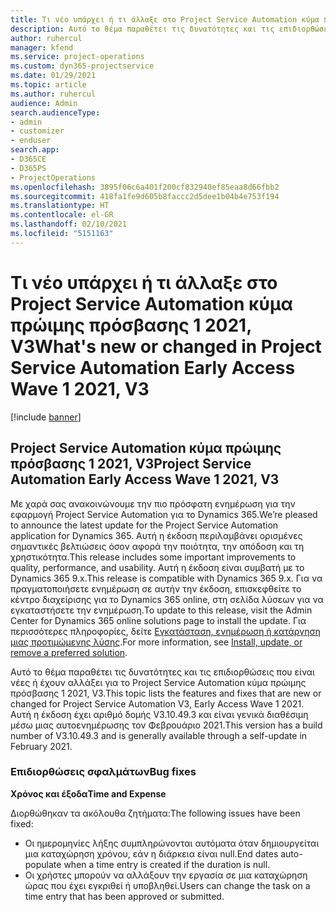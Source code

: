 ```yaml
---
title: Τι νέο υπάρχει ή τι άλλαξε στο Project Service Automation κύμα πρώιμης πρόσβασης 1 2021, V3
description: Αυτό το θέμα παραθέτει τις δυνατότητες και τις επιδιορθώσεις που είναι διαθέσιμες για το Project Service Automation κύμα πρώιμης πρόσβασης 1 2021, V3.
author: ruhercul
manager: kfend
ms.service: project-operations
ms.custom: dyn365-projectservice
ms.date: 01/29/2021
ms.topic: article
ms.author: ruhercul
audience: Admin
search.audienceType:
- admin
- customizer
- enduser
search.app:
- D365CE
- D365PS
- ProjectOperations
ms.openlocfilehash: 3895f06c6a401f200cf832940ef85eaa8d66fbb2
ms.sourcegitcommit: 418fa1fe9d605b8faccc2d5dee1b04b4e753f194
ms.translationtype: HT
ms.contentlocale: el-GR
ms.lasthandoff: 02/10/2021
ms.locfileid: "5151163"
---
```

# <a name="whats-new-or-changed-in-project-service-automation-early-access-wave-1-2021-v3"></a><span data-ttu-id="75c52-103">Τι νέο υπάρχει ή τι άλλαξε στο Project Service Automation κύμα πρώιμης πρόσβασης 1 2021, V3</span><span class="sxs-lookup"><span data-stu-id="75c52-103">What's new or changed in Project Service Automation Early Access Wave 1 2021, V3</span></span>

[!include [banner](../includes/psa-now-project-operations.md)]

## <a name="project-service-automation-early-access-wave-1-2021-v3"></a><span data-ttu-id="75c52-104">Project Service Automation κύμα πρώιμης πρόσβασης 1 2021, V3</span><span class="sxs-lookup"><span data-stu-id="75c52-104">Project Service Automation Early Access Wave 1 2021, V3</span></span>

<span data-ttu-id="75c52-105">Με χαρά σας ανακοινώνουμε την πιο πρόσφατη ενημέρωση για την εφαρμογή Project Service Automation για το Dynamics 365.</span><span class="sxs-lookup"><span data-stu-id="75c52-105">We’re pleased to announce the latest update for the Project Service Automation application for Dynamics 365.</span></span> <span data-ttu-id="75c52-106">Αυτή η έκδοση περιλαμβάνει ορισμένες σημαντικές βελτιώσεις όσον αφορά την ποιότητα, την απόδοση και τη χρηστικότητα.</span><span class="sxs-lookup"><span data-stu-id="75c52-106">This release includes some important improvements to quality, performance, and usability.</span></span> <span data-ttu-id="75c52-107">Αυτή η έκδοση είναι συμβατή με το Dynamics 365 9.x.</span><span class="sxs-lookup"><span data-stu-id="75c52-107">This release is compatible with Dynamics 365 9.x.</span></span> <span data-ttu-id="75c52-108">Για να πραγματοποιήσετε ενημέρωση σε αυτήν την έκδοση, επισκεφθείτε το κέντρο διαχείρισης για το Dynamics 365 online, στη σελίδα λύσεων για να εγκαταστήσετε την ενημέρωση.</span><span class="sxs-lookup"><span data-stu-id="75c52-108">To update to this release, visit the Admin Center for Dynamics 365 online solutions page to install the update.</span></span> <span data-ttu-id="75c52-109">Για περισσότερες πληροφορίες, δείτε [Εγκατάσταση, ενημέρωση ή κατάργηση μιας προτιμώμενης λύσης](https://docs.microsoft.com/power-platform/admin/install-remove-preferred-solution).</span><span class="sxs-lookup"><span data-stu-id="75c52-109">For more information, see [Install, update, or remove a preferred solution](https://docs.microsoft.com/power-platform/admin/install-remove-preferred-solution).</span></span>

<span data-ttu-id="75c52-110">Αυτό το θέμα παραθέτει τις δυνατότητες και τις επιδιορθώσεις που είναι νέες ή έχουν αλλάξει για το Project Service Automation κύμα πρώιμης πρόσβασης 1 2021, V3.</span><span class="sxs-lookup"><span data-stu-id="75c52-110">This topic lists the features and fixes that are new or changed for Project Service Automation V3, Early Access Wave 1 2021.</span></span> <span data-ttu-id="75c52-111">Αυτή η έκδοση έχει αριθμό δομής V3.10.49.3 και είναι γενικά διαθέσιμη μέσω μιας αυτοενημέρωσης τον Φεβρουάριο 2021.</span><span class="sxs-lookup"><span data-stu-id="75c52-111">This version has a build number of V3.10.49.3 and is generally available through a self-update in February 2021.</span></span>


### <a name="bug-fixes"></a><span data-ttu-id="75c52-112">Επιδιορθώσεις σφαλμάτων</span><span class="sxs-lookup"><span data-stu-id="75c52-112">Bug fixes</span></span>

<span data-ttu-id="75c52-113">**Χρόνος και έξοδα**</span><span class="sxs-lookup"><span data-stu-id="75c52-113">**Time and Expense**</span></span>

<span data-ttu-id="75c52-114">Διορθώθηκαν τα ακόλουθα ζητήματα:</span><span class="sxs-lookup"><span data-stu-id="75c52-114">The following issues have been fixed:</span></span>

- <span data-ttu-id="75c52-115">Οι ημερομηνίες λήξης συμπληρώνονται αυτόματα όταν δημιουργείται μια καταχώρηση χρόνου, εάν η διάρκεια είναι null.</span><span class="sxs-lookup"><span data-stu-id="75c52-115">End dates auto-populate when a time entry is created if the duration is null.</span></span>
- <span data-ttu-id="75c52-116">Οι χρήστες μπορούν να αλλάξουν την εργασία σε μια καταχώρηση ώρας που έχει εγκριθεί ή υποβληθεί.</span><span class="sxs-lookup"><span data-stu-id="75c52-116">Users can change the task on a time entry that has been approved or submitted.</span></span>
